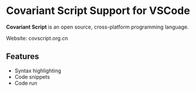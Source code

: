 # Covariant Script Support for VSCode
**Covariant Script** is an open source, cross-platform programming language.  

Website: covscript.org.cn

## Features
* Syntax highlighting
* Code snippets
* Code run
